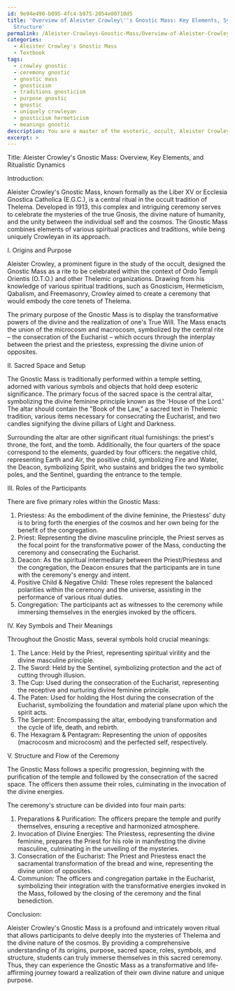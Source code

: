 ```yaml
---
id: 9e94e490-b095-4fc4-b975-2054e00710d5
title: 'Overview of Aleister Crowley\''s Gnostic Mass: Key Elements, Symbolism, &
  Structure'
permalink: /Aleister-Crowleys-Gnostic-Mass/Overview-of-Aleister-Crowleys-Gnostic-Mass-Key-Elements-Symbolism-Structure/
categories:
  - Aleister Crowley's Gnostic Mass
  - Textbook
tags:
  - crowley gnostic
  - ceremony gnostic
  - gnostic mass
  - gnosticism
  - traditions gnosticism
  - purpose gnostic
  - gnostic
  - uniquely crowleyan
  - gnosticism hermeticism
  - meanings gnostic
description: You are a master of the esoteric, occult, Aleister Crowley's Gnostic Mass and education, you have written many textbooks on the subject in ways that provide students with rich and deep understanding of the subject. You are being asked to write textbook-like sections on a topic and you do it with full context, explainability, and reliability in accuracy to the true facts of the topic at hand, in a textbook style that a student would easily be able to learn from, in a rich, engaging, and contextual way. Always include relevant context (such as formulas and history), related concepts, and in a way that someone can gain deep insights from.
excerpt: >
---
```

  Title: Aleister Crowley's Gnostic Mass: Overview, Key Elements, and Ritualistic Dynamics
  
  Introduction:
  
  Aleister Crowley's Gnostic Mass, known formally as the Liber XV or Ecclesia Gnostica Catholica (E.G.C.), is a central ritual in the occult tradition of Thelema. Developed in 1913, this complex and intriguing ceremony serves to celebrate the mysteries of the true Gnosis, the divine nature of humanity, and the unity between the individual self and the cosmos. The Gnostic Mass combines elements of various spiritual practices and traditions, while being uniquely Crowleyan in its approach.
  
  I. Origins and Purpose
  
  Aleister Crowley, a prominent figure in the study of the occult, designed the Gnostic Mass as a rite to be celebrated within the context of Ordo Templi Orientis (O.T.O.) and other Thelemic organizations. Drawing from his knowledge of various spiritual traditions, such as Gnosticism, Hermeticism, Qabalism, and Freemasonry, Crowley aimed to create a ceremony that would embody the core tenets of Thelema.
  
  The primary purpose of the Gnostic Mass is to display the transformative powers of the divine and the realization of one's True Will. The Mass enacts the union of the microcosm and macrocosm, symbolized by the central rite – the consecration of the Eucharist – which occurs through the interplay between the priest and the priestess, expressing the divine union of opposites.
  
  II. Sacred Space and Setup
  
  The Gnostic Mass is traditionally performed within a temple setting, adorned with various symbols and objects that hold deep esoteric significance. The primary focus of the sacred space is the central altar, symbolizing the divine feminine principle known as the 'House of the Lord.' The altar should contain the "Book of the Law," a sacred text in Thelemic tradition, various items necessary for consecrating the Eucharist, and two candles signifying the divine pillars of Light and Darkness.
  
  Surrounding the altar are other significant ritual furnishings: the priest's throne, the font, and the tomb. Additionally, the four quarters of the space correspond to the elements, guarded by four officers: the negative child, representing Earth and Air, the positive child, symbolizing Fire and Water, the Deacon, symbolizing Spirit, who sustains and bridges the two symbolic poles, and the Sentinel, guarding the entrance to the temple.
  
  III. Roles of the Participants
  
  There are five primary roles within the Gnostic Mass:
  
  1. Priestess: As the embodiment of the divine feminine, the Priestess' duty is to bring forth the energies of the cosmos and her own being for the benefit of the congregation.
  2. Priest: Representing the divine masculine principle, the Priest serves as the focal point for the transformative power of the Mass, conducting the ceremony and consecrating the Eucharist.
  3. Deacon: As the spiritual intermediary between the Priest/Priestess and the congregation, the Deacon ensures that the participants are in tune with the ceremony's energy and intent.
  4. Positive Child & Negative Child: These roles represent the balanced polarities within the ceremony and the universe, assisting in the performance of various ritual duties.
  5. Congregation: The participants act as witnesses to the ceremony while immersing themselves in the energies invoked by the officers.
  
  IV. Key Symbols and Their Meanings
  
  Throughout the Gnostic Mass, several symbols hold crucial meanings:
  
  1. The Lance: Held by the Priest, representing spiritual virility and the divine masculine principle.
  2. The Sword: Held by the Sentinel, symbolizing protection and the act of cutting through illusion.
  3. The Cup: Used during the consecration of the Eucharist, representing the receptive and nurturing divine feminine principle.
  4. The Paten: Used for holding the Host during the consecration of the Eucharist, symbolizing the foundation and material plane upon which the spirit acts.
  5. The Serpent: Encompassing the altar, embodying transformation and the cycle of life, death, and rebirth.
  6. The Hexagram & Pentagram: Representing the union of opposites (macrocosm and microcosm) and the perfected self, respectively.
  
  V. Structure and Flow of the Ceremony
  
  The Gnostic Mass follows a specific progression, beginning with the purification of the temple and followed by the consecration of the sacred space. The officers then assume their roles, culminating in the invocation of the divine energies.
  
  The ceremony's structure can be divided into four main parts:
  
  1. Preparations & Purification: The officers prepare the temple and purify themselves, ensuring a receptive and harmonized atmosphere.
  2. Invocation of Divine Energies: The Priestess, representing the divine feminine, prepares the Priest for his role in manifesting the divine masculine, culminating in the unveiling of the mysteries.
  3. Consecration of the Eucharist: The Priest and Priestess enact the sacramental transformation of the bread and wine, representing the divine union of opposites.
  4. Communion: The officers and congregation partake in the Eucharist, symbolizing their integration with the transformative energies invoked in the Mass, followed by the closing of the ceremony and the final benediction.
  
  Conclusion:
  
  Aleister Crowley's Gnostic Mass is a profound and intricately woven ritual that allows participants to delve deeply into the mysteries of Thelema and the divine nature of the cosmos. By providing a comprehensive understanding of its origins, purpose, sacred space, roles, symbols, and structure, students can truly immerse themselves in this sacred ceremony. Thus, they can experience the Gnostic Mass as a transformative and life-affirming journey toward a realization of their own divine nature and unique purpose.
